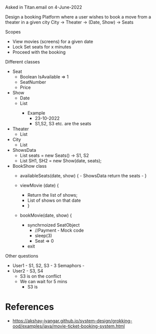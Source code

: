 Asked in Titan.email on 4-June-2022

Design a booking Platform where a user wishes to book a move from a theater in a given city
City → Theater → (Date, Show) → Seats

Scopes
- View movies (screens) for a given date
- Lock Set<Seat> seats for x minutes
- Proceed with the booking

Different classes
- Seat
    - Boolean IsAvailable => 1
    - SeatNumber
    - Price
- Show
    - Date
    - List<Seats>
        - Example
            - 23-10-2022
            - S1,S2, S3 etc. are the seats
- Theater
    - List<Shows>
- City
    - List<Theaters>
- ShowsData
    - List<Seats> seats = new Seats() -> S1, S2
    - List<Shows> SH1, SH2 = new Show(date, seats);
- BookShow class
    - availableSeats(date, show) {
            - ShowsData return the seats
            - }
    - viewMovie (date) {
        - Return the list of shows;
        - List of shows on that date
        - }

    - bookMovie(date, show) {
        - synchrnoized SeatObject
            - //Payment - Mock code
            - sleep(3)
            - Seat => 0
        - exit

Other questions
- User1 - S1, S2, S3
      - 3 Semaphors
      -
- User2 - S3, S4
    - S3 is on the conflict
    - We can wait for 5 mins
        - S3 is 

# References
- https://akshay-iyangar.github.io/system-design/grokking-ood/examples/java/movie-ticket-booking-system.html
